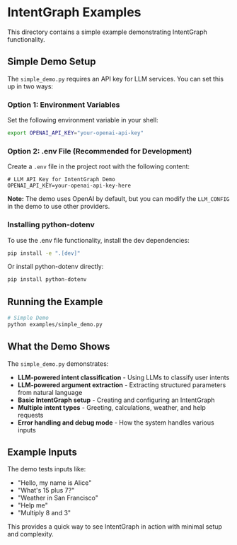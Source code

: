 # IntentGraph Examples

This directory contains a simple example demonstrating IntentGraph functionality.

## Simple Demo Setup

The `simple_demo.py` requires an API key for LLM services. You can set this up in two ways:

### Option 1: Environment Variables
Set the following environment variable in your shell:

```bash
export OPENAI_API_KEY="your-openai-api-key"
```

### Option 2: .env File (Recommended for Development)
Create a `.env` file in the project root with the following content:

```
# LLM API Key for IntentGraph Demo
OPENAI_API_KEY=your-openai-api-key-here
```

**Note:** The demo uses OpenAI by default, but you can modify the `LLM_CONFIG` in the demo to use other providers.

### Installing python-dotenv
To use the .env file functionality, install the dev dependencies:

```bash
pip install -e ".[dev]"
```

Or install python-dotenv directly:

```bash
pip install python-dotenv
```

## Running the Example

```bash
# Simple Demo
python examples/simple_demo.py
```

## What the Demo Shows

The `simple_demo.py` demonstrates:

- **LLM-powered intent classification** - Using LLMs to classify user intents
- **LLM-powered argument extraction** - Extracting structured parameters from natural language
- **Basic IntentGraph setup** - Creating and configuring an IntentGraph
- **Multiple intent types** - Greeting, calculations, weather, and help requests
- **Error handling and debug mode** - How the system handles various inputs

## Example Inputs

The demo tests inputs like:
- "Hello, my name is Alice"
- "What's 15 plus 7?"
- "Weather in San Francisco"
- "Help me"
- "Multiply 8 and 3"

This provides a quick way to see IntentGraph in action with minimal setup and complexity. 